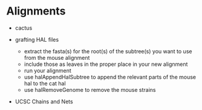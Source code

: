 # Alignments

* cactus

* grafting HAL files
  - extract the fasta(s) for the root(s) of the subtree(s) you want to use from the mouse alignment
  - include those as leaves in the proper place in your new alignment
  - run your alignment
  - use halAppendHalSubtree to append the relevant parts of the mouse hal to the cat hal
  - use halRemoveGenome to remove the mouse strains

* UCSC Chains and Nets
